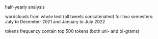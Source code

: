 half-yearly analysis

wordclouds from whole text (all tweets concatenated) for two semesters: July to December 2021 and January to July 2022

tokens frequency contain top 500 tokens (both uni- and bi-grams)

